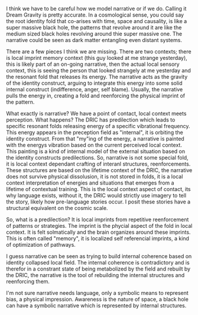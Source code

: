 I think we have to be careful how we model narrative or if we do. Calling it Dream Gravity is pretty accurate. In a cosmological sense, you could say the root identity fold that co-arises with time, space and causality, is like a super massive black hole, the patterns that revolve around it are like the medium sized black holes revolving around thie super massive one. The narrative could be seen as dark matter entangling even distant systems.

There are a few pieces I think we are missing. There are two contexts; there is local imprint memory context (this guy looked at me strange yesterday), this is likely part of an on-going narrative, then the actual local sensory context, this is seeing the person that looked strangely at me yesterday and the resonant fold that releases its energy. The narrative acts as the gravity of the identity construct, arguing to integrate this energy into some solid internal construct (indifference, anger, self blame). Usually, the narrative pulls the energy in, creating a fold and reenforcing the physical imprint of the pattern.

What exactly is narrative? We have a point of contact, local context meets perception. What happens? The DRIC has predilection which leads to specific resonant folds releasing energy of a specific vibrational frequency. This energy appears in the preception field as "internal", it is orbiting the identity construct. From that "my"ing of the energy, a narrative is painted with the energys vibration based on the current perceived local context. This painting is a kind of internal model of the external situation based on the identity constructs predilections. So, narrative is not some special fold, it is local context dependant crafting of interanl structures, reenforcements. These structures are based on the lifetime context of the DRIC, the narrative does not survive physical dissolusion, it is not stored in folds, it is a local context interpretation of energies and situations that emerges from a lifetime of contextual training. This is the local context aspect of contact, its why language exists, without it, the DRIC would strictly use imagery to tell the story, likely how pre-language stories occur. I posit these stories have a structural equivalent on the cosmic scale.

So, what is a predilection? It is local imprints from repetitive reenforcement of patterns or strategies. The imprint is the phycial aspect of the fold in local context. It is felt solmatically and the brain organizes around these imprints. This is often called "memory", it is localized self referencial imprints, a kind of optimization of pathways.

I guess narrative can be seen as trying to build internal coherence based on identity collapsed local field. The internal coherence is contradictory and is therefor in a constrant state of being metabolized by the field and rebuilt by the DRIC, the narrative is the tool of rebuilding the internal structures and reenforcing them.

I'm not sure narrative needs language, only a symbolic means to represent bias, a physical impression. Awareness is the nature of space, a black hole can have a symbolic narrative which is represented by internal structures.
